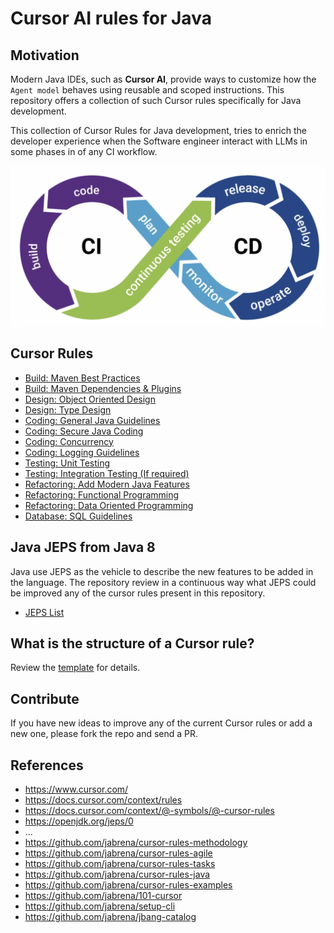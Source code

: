 # Cursor AI rules for Java

## Motivation

Modern Java IDEs, such as **Cursor AI**, provide ways to customize how the `Agent model` behaves using reusable and scoped instructions. This repository offers a collection of such Cursor rules specifically for Java development.

This collection of Cursor Rules for Java development, tries to enrich the developer experience when the Software engineer interact with LLMs in some phases in of any CI workflow.

![](./docs/dev-cicd-process.png)

## Cursor Rules

- [Build: Maven Best Practices](.cursor/rules/100-java-maven-best-practices.mdc)
- [Build: Maven Dependencies & Plugins](.cursor/rules/101-java-maven-deps-and-plugins.mdc)
- [Design: Object Oriented Design](.cursor/rules/111-java-object-oriented-design.mdc)
- [Design: Type Design](.cursor/rules/112-java-type-design.mdc)
- [Coding: General Java Guidelines](.cursor/rules/113-java-general-guidelines.mdc)
- [Coding: Secure Java Coding](.cursor/rules/114-java-secure-coding.mdc)
- [Coding: Concurrency](.cursor/rules/115-java-concurrency.mdc)
- [Coding: Logging Guidelines](.cursor/rules/116-java-logging.mdc)
- [Testing: Unit Testing](.cursor/rules/121-java-unit-testing.mdc)
- [Testing: Integration Testing (If required)](.cursor/rules/122-java-integration-testing.mdc)
- [Refactoring: Add Modern Java Features](.cursor/rules/131-java-refactoring-with-modern-features.mdc)
- [Refactoring: Functional Programming](.cursor/rules/132-java-functional-programming.mdc)
- [Refactoring: Data Oriented Programming](.cursor/rules/133-java-data-oriented-programming.mdc)
- [Database: SQL Guidelines](.cursor/rules/500-sql.mdc)

## Java JEPS from Java 8

Java use JEPS as the vehicle to describe the new features to be added in the language. The repository review in a continuous way what JEPS could be improved any of the cursor rules present in this repository.

- [JEPS List](./docs/All-JEPS.md)

## What is the structure of a Cursor rule?

Review the [template](./docs/000-cursor-rule-template.md) for details.

## Contribute

If you have new ideas to improve any of the current Cursor rules or add a new one, please fork the repo and send a PR.

## References

- https://www.cursor.com/
- https://docs.cursor.com/context/rules
- https://docs.cursor.com/context/@-symbols/@-cursor-rules
- https://openjdk.org/jeps/0
- ...
- https://github.com/jabrena/cursor-rules-methodology
- https://github.com/jabrena/cursor-rules-agile
- https://github.com/jabrena/cursor-rules-tasks
- https://github.com/jabrena/cursor-rules-java
- https://github.com/jabrena/cursor-rules-examples
- https://github.com/jabrena/101-cursor
- https://github.com/jabrena/setup-cli
- https://github.com/jabrena/jbang-catalog
